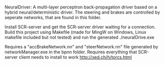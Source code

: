 NeuralDriver: A multi-layer perceptron back-propagation driver based on a hybrid neural/deterministic driver. The steering and brakes are controlled by seperate networks, that are found in this folder. 

Install SCR-server and get the SCR-server driver waiting for a connection. Build this project using Makefile (made for MingW on Windows, Linux makefile included but not tested) and run the generated ./neuralDrive.exe

Requires a "accBrakeNetwork.nn" and "steerNetwork.nn" file generated by networkManager.exe in the bpnn folder. Requires everything that SCR-server client needs to install to work http://xed.ch/h/torcs.html
